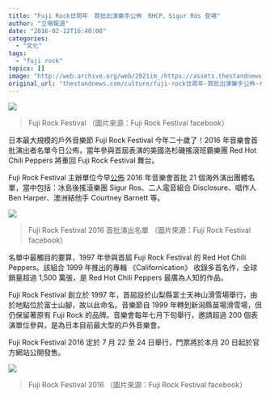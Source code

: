 ```yaml
---
title: "Fuji Rock廿周年　首批出演樂手公佈　RHCP、Sigur Rós 登場"
author: "立場報道"
date: "2016-02-12T16:40:00"
categories:
  - "文化"
tags:
  - "fuji rock"
topics: []
image: "http://web.archive.org/web/2021im_/https://assets.thestandnews.com/media/photos/10286780_10153099823817014_6499986797801910236_o_LbikJ.png"
original_url: "thestandnews.com/culture/fuji-rock廿周年-首批出演樂手公佈-rrhcp-sigur-ros登場"
---
```

![](http://web.archive.org/web/2021im_/https://assets.thestandnews.com/media/photos/10286780_10153099823817014_6499986797801910236_o_LbikJ.png)
> Fuji Rock Festival （圖片來源：Fuji Rock Festival facebook）

日本最大規模的戶外音樂節 Fuji Rock Festival 今年二十歲了！2016 年音樂會首批演出者名單今日公佈，當年參與首屆表演的美國洛杉磯搖滾班霸樂團 Red Hot Chili Peppers 將重回 Fuji Rock Festival 舞台。

Fuji Rock Festival 主辦單位今早[公佈](http://web.archive.org/web/20211229112627/http://fujirock-eng.com/lineup.html) 2016 年音樂會首批 21 個海外演出團體名單，當中包括：冰島後搖滾樂團 Sigur Ros、二人電音組合 Disclosure、唱作人 Ben Harper、澳洲結他手 Courtney Barnett 等。

![](http://web.archive.org/web/2021im_/https://assets.thestandnews.com/media/photos/12743733_10153294091092014_7614786896370123051_n_z3sOn.jpg)
> Fuji Rock Festival 2016 首批演出名單 （圖片來源：Fuji Rock Festival facebook）

名單中最觸目的要算，1997 年參與首屆 Fuji Rock Festival 的 Red Hot Chili Peppers。該組合 1999 年推出的專輯 《Californication》 收錄多首名作，全球銷量超過 1,500 萬張，是 Red Hot Chili Peppers 最廣為人知的作品。

Fuji Rock Festival 創立於 1997 年，首屆設於山梨縣富士天神山滑雪場舉行，由於地點位於富士山腳，故以此命名。音樂節自 1999 年轉到新潟縣苗場滑雪場，但仍保留著原有 Fuji Rock 的品牌。音樂會每年七月下旬舉行，邀請超過 200 個表演單位參與，是為日本目前最大型的戶外音樂會。

Fuji Rock Festival 2016 定於 7 月 22 至 24 日舉行，門票將於本月 20 日起於官方網站公開發售。

![](http://web.archive.org/web/2021im_/https://assets.thestandnews.com/media/photos/1620711_10153197229047014_6573603295420423318_n_naFXJ.jpg)
> Fuji Rock Festival 2016 （圖片來源：Fuji Rock Festival facebook）